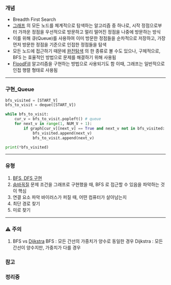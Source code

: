 ### 개념

- Breadth First Search
- [그래프](wip%20Graph.md) 의 모든 노드를 체계적으로 탐색하는 알고리즘 중 하나로, 시작 정점으로부터 가까운 정점을 우선적으로 방문하고 멀리 떨어진 정점을 나중에 방문하는 방식
- 이를 위해 큐(Queue)를 사용하여 이미 방문한 정점들을 순차적으로 저장하고, 가장 먼저 방문한 정점을 기준으로 인접한 정점들을 탐색
- 모든 노드에 접근하기 때문에 [완전탐색](wip%20ExhaustiveSearch.md) 의 한 종류로 볼 수도 있으나, 구체적으로, BFS 는 효율적인 방법으로 문제를 해결하기 위해 사용됨
- [FloodFill](FloodFill.md) 알고리즘을 구현하는 방법으로 사용되기도 함
  이때, 그래프는 일반적으로 인접 행렬 형태로 사용됨


---
### 구현_Queue

```Python
bfs_visited = [START_V]
bfs_to_visit = deque([START_V])

while bfs_to_visit:
	cur_v = bfs_to_visit.popleft() # queue
	for next_v in range(1, NUM_V + 1):
		if graph[cur_v][next_v] == True and next_v not in bfs_visited:
			bfs_visited.append(next_v)
			bfs_to_visit.append(next_v)

print(*bfs_visited)
```


---
### 유형

1. [BFS, DFS 구현](https://www.acmicpc.net/problem/1260)
2. [숨바꼭질](https://www.acmicpc.net/problem/1697)
   문제 조건을 그래프로 구현했을 때, BFS 로 접근할 수 있음을 파악하는 것이 핵심
3. 연결 요소 파악
   바이러스가 퍼질 때, 어떤 컴퓨터가 살아남는지
1. 최단 경로 찾기
2. 미로 찾기


---
### ⚠️ 주의

1. BFS vs [Dijkstra](Dijkstra.md)
   BFS : 모든 간선의 가중치가 양수로 동일한 경우 
   Dijkstra : 모든 간선이 양수지만, 가중치가 다를 경우

### 참고

### 정리중